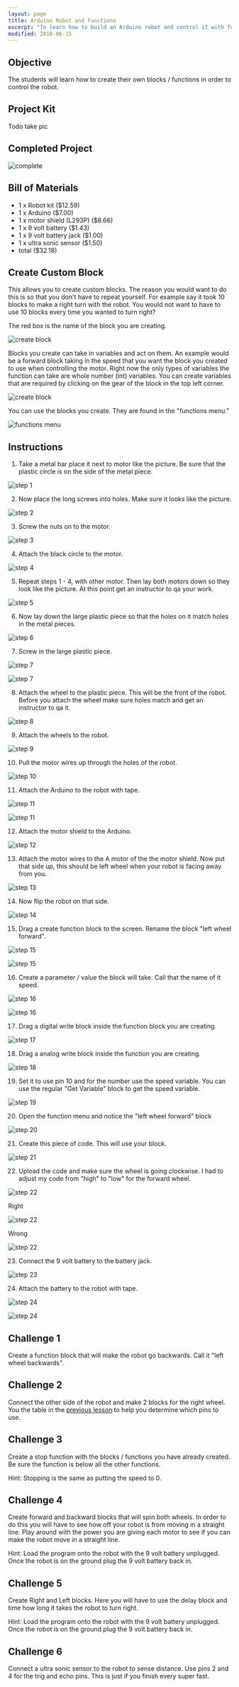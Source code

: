 ```yaml
---
layout: page
title: Arduino Robot and Functions
excerpt: "To learn how to build an Arduino robot and control it with functions."
modified: 2018-06-15
---
```


## Objective

The students will learn how to create their own blocks / functions in order to control the robot.

## Project Kit

Todo take pic

## Completed Project

![complete](/images/summer-camp/day-4/robot/complete.jpg)

## Bill of Materials 

- 1 x Robot kit ($12.59)
- 1 x Arduino ($7.00)
- 1 x motor shield (L293P) ($8.66)
- 1 x 9 volt battery ($1.43)
- 1 x 9 volt battery jack ($1.00)
- 1 x ultra sonic sensor ($1.50)
- total ($32.18)

## Create Custom Block 

This allows you to create custom blocks.  The reason you would want to do this is so that you don't have to repeat yourself.  For example say it took 10 blocks to make a right turn with the robot.  You would not want to have to use 10 blocks every time you wanted to turn right?

The red box is the name of the block you are creating.

![create block](/images/summer-camp/day-4/robot/create-block.png#img-phone)

Blocks you create can take in variables and act on them.  An example would be a forward block taking in the speed that you want the block you created to use when controlling the motor.  Right now the only types of variables the function can take are whole number (int) variables.  You can create variables that are required by clicking on the gear of the block in the top left corner.

![create block](/images/summer-camp/day-4/robot/create-block-gear.png#img-phone)

You can use the blocks you create.  They are found in the "functions menu."

![functions menu](/images/summer-camp/day-4/robot/functions-menu.png#img-phone)


## Instructions

1) Take a metal bar place it next to motor like the picture.  Be sure that the plastic circle is on the side of the metal piece.

![step 1](/images/summer-camp/day-4/robot/step_1.jpg)

2) Now place the long screws into holes.  Make sure it looks like the picture.

![step 2](/images/summer-camp/day-4/robot/step_2.jpg)

3) Screw the nuts on to the motor.

![step 3](/images/summer-camp/day-4/robot/step_3.jpg)

4) Attach the black circle to the motor.

![step 4](/images/summer-camp/day-4/robot/step_4.jpg)

5) Repeat steps 1 - 4, with other motor.  Then lay both motors down so they look like the picture.  At this point get an instructor to qa your work.

![step 5](/images/summer-camp/day-4/robot/step_5.jpg)

6) Now lay down the large plastic piece so that the holes on it match holes in the metal pieces.

![step 6](/images/summer-camp/day-4/robot/step_6.jpg)

7) Screw in the large plastic piece.

![step 7](/images/summer-camp/day-4/robot/step_7a.jpg)

![step 7](/images/summer-camp/day-4/robot/step_7b.jpg)

8) Attach the wheel to the plastic piece.  This will be the front of the robot.  Before you attach the wheel make sure holes match and get an instructor to qa it.

![step 8](/images/summer-camp/day-4/robot/step_8a.jpg)

9) Attach the wheels to the robot.  

![step 9](/images/summer-camp/day-4/robot/step_9.jpg)

10) Pull the motor wires up through the holes of the robot.

![step 10](/images/summer-camp/day-4/robot/step_10.jpg)

11) Attach the Arduino to the robot with tape.

![step 11](/images/summer-camp/day-4/robot/step_11a.jpg)

![step 11](/images/summer-camp/day-4/robot/step_11b.jpg)

12) Attach the motor shield to the Arduino.

![step 12](/images/summer-camp/day-4/robot/step_12.jpg)

13) Attach the motor wires to the A motor of the the motor shield.  Now put that side up, this should be left wheel when your robot is facing away from you.

![step 13](/images/summer-camp/day-4/robot/step_13.jpg)

14) Now flip the robot on that side.

![step 14](/images/summer-camp/day-4/robot/step_14.jpg)

15) Drag a create function block to the screen.  Rename the block "left wheel forward".

![step 15](/images/summer-camp/day-4/robot/step_15a.png)

![step 15](/images/summer-camp/day-4/robot/step_15b.png)

16) Create a parameter / value the block will take.  Call that the name of it speed.

![step 16](/images/summer-camp/day-4/robot/step_16a.png)

![step 16](/images/summer-camp/day-4/robot/step_16b.png)

17) Drag a digital write block inside the function block you are creating.

![step 17](/images/summer-camp/day-4/robot/step_17.png)

18) Drag a analog write block inside the function you are creating.

![step 18](/images/summer-camp/day-4/robot/step_18.png)

19) Set it to use pin 10 and for the number use the speed variable.  You can use the regular "Get Variable" block to get the speed variable.

![step 19](/images/summer-camp/day-4/robot/step_19.png)

20) Open the function menu and notice the "left wheel forward" block

![step 20](/images/summer-camp/day-4/robot/step_20.png#img-phone)

21) Create this piece of code.  This will use your block.

![step 21](/images/summer-camp/day-4/robot/step_21.png#img-phone)

22) Upload the code and make sure the wheel is going clockwise.  I had to adjust my code from "high" to "low" for the forward wheel. 

![step 22](/images/upload-1.png)

Right

![step 22](/images/summer-camp/day-4/robot/step_22b.gif)

Wrong

![step 22](/images/summer-camp/day-4/robot/step_22c.gif)


23) Connect the 9 volt battery to the battery jack.

![step 23](/images/summer-camp/day-4/robot/step_23.jpg)

24) Attach the battery to the robot with tape.

![step 24](/images/summer-camp/day-4/robot/step_24a.jpg)

![step 24](/images/summer-camp/day-4/robot/step_24b.jpg)

## Challenge 1

Create a function block that will make the robot go backwards.  Call it "left wheel backwards".

## Challenge 2

Connect the other side of the robot and make 2 blocks for the right wheel.  You the table in the [previous lesson](/summer-camp/day-4/motor) to help you determine which pins to use.

## Challenge 3

Create a stop function with the blocks / functions you have already created.  Be sure the function is below all the other functions.

Hint: Stopping is the same as putting the speed to 0.

## Challenge 4

Create forward and backward blocks that will spin both wheels.  In order to do this you will have to see how off your robot is from moving in a straight line.  Play around with the power you are giving each motor to see if you can make the robot move in a straight line.

Hint: Load the program onto the robot with the 9 volt battery unplugged.  Once the robot is on the ground plug the 9 volt battery back in.

## Challenge 5

Create Right and Left blocks.  Here you will have to use the delay block and time how long it takes the robot to turn right.  

Hint: Load the program onto the robot with the 9 volt battery unplugged.  Once the robot is on the ground plug the 9 volt battery back in.

## Challenge 6

Connect a ultra sonic sensor to the robot to sense distance.  Use pins 2 and 4 for the trig and echo pins.  This is just if you finish every super fast.


